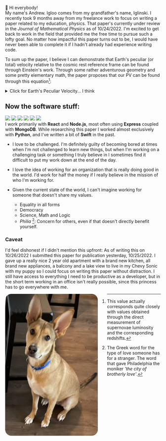 👋 Hi everybody!  
My name's Andrew. Igloo comes from my grandfather's name, Iglinski. I recently took 9 months away from my freelance work to focus on writing a paper related to my education, physics. That paper's currently under review in the _Journal of Mathematical Physics_ as of 10/24/2022. I'm excited to get back to work in the field that provided me the free time to pursue such a lofty goal. No matter how impactful this paper turns out to be, I would have never been able to complete it if I hadn't already had experience writing code.
  
To sum up the paper, I believe I can demonstrate that Earth's peculiar (or total) velocity relative to the cosmic rest reference frame can be found through Einstein's work. Through some rather adventurous geometry and some pretty elementary math, the paper proposes that our PV can be found through this equation[^2]:

<details><summary>Click for Earth's Peculiar Velocity... I think</summary>

$$
\begin{equation}
v_o = c \sqrt{1 - \frac{1}{\left(1 + \frac{g}{r}\right)^2}} \approx 526.6\ \text{km}\ \text{s}^{-1}
\end{equation}
$$
</details>
 
## Now the software stuff:
![](https://img.shields.io/static/v1?label=&message=React&color=blue) ![](https://img.shields.io/static/v1?label=&message=Node.js&color=blue) ![](https://img.shields.io/static/v1?label=&message=MongoDB&color=blue) ![](https://img.shields.io/static/v1?label=&message=Python&color=blue) ![](https://img.shields.io/static/v1?label=&message=Express&color=blue) ![](https://img.shields.io/static/v1?label=&message=Swift&color=blue)  
I work primarily with **React** and **Node.js**, most often using **Express** coupled with **MongoDB**. While researching this paper I worked almost exclusively with **Python**, and I've written a bit of **Swift** in the past.  
  
- I love to be challenged. I'm definitely guilty of becoming bored at times when I'm not challenged to learn new things, but when I'm working on a challenging task or something I truly believe in I sometimes find it difficult to put my work down at the end of the day.

- I love the idea of working for an organization that is really doing good in the world. I'd work for half the money if I really believe in the mission of who I'm working for.
- Given the current state of the world, I can't imagine working for someone that doesn't share my values. 
  - Equality in all forms
  - Democracy
  - Science, Math and Logic
  - _Philia_ [^1]: Concern for others, even if that doesn't directly  benefit yourself.  
     

### Caveat
I'd feel dishonest if I didn't mention this upfront: As of writing this on 10/26/2022 I submitted this paper for publication yesterday, 10/25/2022. I gave up a really nice 2 year old apartment with a brand new kitchen, all brand new appliances, a balcony and a lake view to live in my Chevy Sonic with my puppy so I could focus on writing this paper without distraction. I still have access to everything I need to be productive as a developer, but in the short term working in an office isn't really possible, since this princess has to go everywhere with me.

<img src="./Layla.jpg" width=300 align=left style="border-radius: 20px; margin: auto 30px auto auto">


[^1]: The Greek word for the type of love someone has for a stranger. The word that gave Philadelphia the moniker _'the city of brotherly love'_.

[^2]: This value actually corresponds quite closely with values obtained through the direct measurement of supernovae luminosity and the corresponding redshifts.